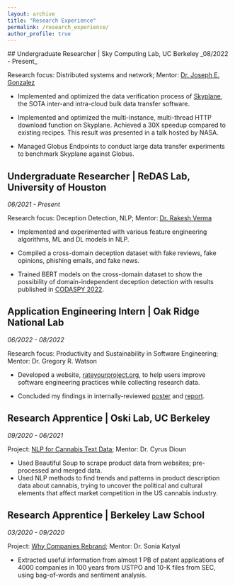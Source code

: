 ```yaml
---
layout: archive
title: "Research Experience"
permalink: /research_experience/
author_profile: true
---
```

<meta name="format-detection" content="telephone=no">
## Undergraduate Researcher | Sky Computing Lab, UC Berkeley
_08/2022 - Present_

Research focus: Distributed systems and network; Mentor: [Dr. Joseph E. Gonzalez](http://people.eecs.berkeley.edu/~jegonzal/)

- Implemented and optimized the data verification process of [Skyplane](https://skyplane.org/), the SOTA inter-and intra-cloud bulk data transfer software.

- Implemented and optimized the multi-instance, multi-thread HTTP download function on Skyplane. Achieved a 30X speedup compared to existing recipes. This result was presented in a talk hosted by NASA.

- Managed Globus Endpoints to conduct large data transfer experiments to benchmark Skyplane against Globus.

## Undergraduate Researcher | ReDAS Lab, University of Houston
_06/2021 - Present_

Research focus: Deception Detection, NLP; Mentor: [Dr. Rakesh Verma](http://cs.uh.edu/~rmverma/)

- Implemented and experimented with various feature engineering algorithms, ML and DL models in NLP.

- Compiled a cross-domain deception dataset with fake reviews, fake opinions, phishing emails, and fake news.

- Trained BERT models on the cross-domain dataset to show the possibility of domain-independent deception detection with results published in [CODASPY 2022](https://dl.acm.org/doi/10.1145/3508398.3519358).

## Application Engineering Intern | Oak Ridge National Lab
_06/2022 - 08/2022_

Research focus: Productivity and Sustainability in Software Engineering; Mentor: Dr. Gregory R. Watson

- Developed a website, [rateyourproject.org](https://rateyourproject.org/), to help users improve software engineering practices while collecting research data.

- Concluded my findings in internally-reviewed [poster](https://drive.google.com/file/d/1UsETMKP-TNkK4i4IfygxFC4ElilItJqw/view?usp=sharing) and [report](https://drive.google.com/file/d/1jovph43gkaLYsOPq3QekxjTqZPwXHlh9/view?usp=sharing).

## Research Apprentice | Oski Lab, UC Berkeley
_09/2020 - 06/2021_

Project: [NLP for Cannabis Text Data](https://ds-discovery.github.io/Projects/Social%20Sciences/NLP%20for%20Cannabis%20Text%20Data/); Mentor: Dr. Cyrus Dioun

- Used Beautiful Soup to scrape product data from websites; pre-processed and merged data.
- Used NLP methods to find trends and patterns in product description data about cannabis, trying to uncover the
political and cultural elements that affect market competition in the US cannabis industry.

## Research Apprentice | Berkeley Law School
_03/2020 - 09/2020_

Project: [Why Companies Rebrand](https://ds-discovery.github.io/Projects/Industry_Economics/Empirical%20Examination%20of%20Corporate%20Rebranding%20and%20Trademarks/); Mentor: Dr. Sonia Katyal

- Extracted useful information from almost 1 PB of patent applications of 4000 companies in 100 years from USTPO and 10-K files from SEC, using bag-of-words and sentiment analysis.
